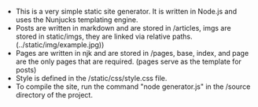 - This is a very simple static site generator. It is written in Node.js and uses the Nunjucks templating engine.
- Posts are written in markdown and are stored in /articles, imgs are stored in static/imgs, they are linked via relative paths. (../static/img/example.jpg))
- Pages are written in njk and are stored in /pages, base, index, and page are the only pages that are required. (pages serve as the template for posts)
- Style is defined in the /static/css/style.css file.
- To compile the site, run the command "node generator.js" in the /source directory of the project.